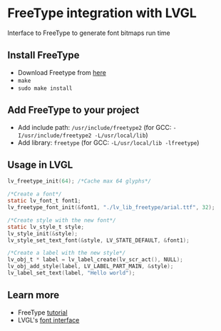 # FreeType integration with LVGL
Interface to FreeType to generate font bitmaps run time

## Install FreeType
- Download Freetype from [here](https://sourceforge.net/projects/freetype/files/)
- `make`
- `sudo make install`

## Add FreeType to your project
- Add include path: `/usr/include/freetype2` (for GCC: `-I/usr/include/freetype2 -L/usr/local/lib`)
- Add library: `freetype` (for GCC: `-L/usr/local/lib -lfreetype`)

## Usage in LVGL
```c
lv_freetype_init(64); /*Cache max 64 glyphs*/

/*Create a font*/
static lv_font_t font1;
lv_freetype_font_init(&font1, "./lv_lib_freetype/arial.ttf", 32);

/*Create style with the new font*/
static lv_style_t style;
lv_style_init(&style);
lv_style_set_text_font(&style, LV_STATE_DEFAULT, &font1);

/*Create a label with the new style*/
lv_obj_t * label = lv_label_create(lv_scr_act(), NULL);
lv_obj_add_style(label, LV_LABEL_PART_MAIN, &style);
lv_label_set_text(label, "Hello world");

```

## Learn more
- FreeType [tutorial](https://www.freetype.org/freetype2/docs/tutorial/step1.html) 
- LVGL's [font interface](https://docs.lvgl.io/master/details/main-components/font.html#adding-a-new-font-engine)
